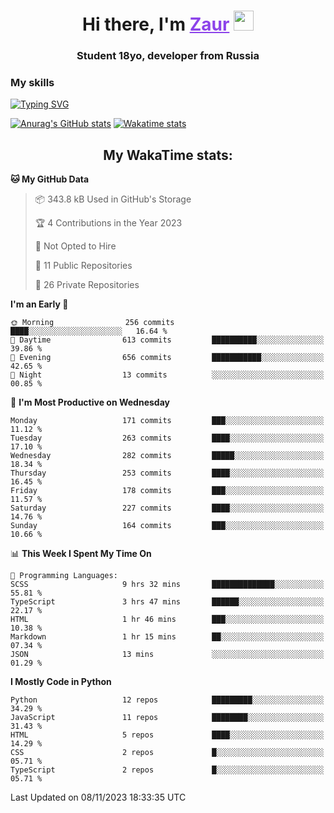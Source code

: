 <h1 align="center">
    Hi there, I'm 
    <a href="https://t.me/skyguy" target="_blank" style="color: #8C43EA">Zaur</a>
    <img src="https://github.com/blackcater/blackcater/raw/main/images/Hi.gif" height="32">
</h1>

<h3 align="center">
    Student 18yo, developer from Russia
</h3>  

### **My skills**
[![Typing SVG](https://readme-typing-svg.herokuapp.com?font=Oxanium&duration=3000&pause=1500&color=8C43EA&height=30&lines=Python:+FastAPI,+Flask,+Aiogram,+Telethon;SQL:+PostgreSQL,+SQLite;JavaScript/TypeScript:+React.js;HTML+(PUG),+CSS+(SCSS))](https://git.io/typing-svg)

[![Anurag's GitHub stats](https://github-readme-stats.vercel.app/api?username=mrskyguy&hide_title=true&count_private=true&show_icons=true&title_color=8C43EA&icon_color=BE57EA&bg_color=30,191919,341b56&text_color=B1B1B1&border_radius=10&hide_border=true)](https://github.com/anuraghazra/github-readme-stats)
[![Wakatime stats](https://github-readme-stats.vercel.app/api/wakatime?username=skyguy&hide_title=true&show_icons=true&title_color=8C43EA&icon_color=BE57EA&bg_color=30,191919,341b56&text_color=B1B1B1&border_radius=10&hide_border=true)](https://github.com/anuraghazra/github-readme-stats)


<h2 align="center"> My WakaTime stats: </h2>

<!--START_SECTION:waka-->
**🐱 My GitHub Data** 

> 📦 343.8 kB Used in GitHub's Storage 
 > 
> 🏆 4 Contributions in the Year 2023
 > 
> 🚫 Not Opted to Hire
 > 
> 📜 11 Public Repositories 
 > 
> 🔑 26 Private Repositories 
 > 
**I'm an Early 🐤** 

```text
🌞 Morning                256 commits         ████░░░░░░░░░░░░░░░░░░░░░   16.64 % 
🌆 Daytime                613 commits         ██████████░░░░░░░░░░░░░░░   39.86 % 
🌃 Evening                656 commits         ███████████░░░░░░░░░░░░░░   42.65 % 
🌙 Night                  13 commits          ░░░░░░░░░░░░░░░░░░░░░░░░░   00.85 % 
```
📅 **I'm Most Productive on Wednesday** 

```text
Monday                   171 commits         ███░░░░░░░░░░░░░░░░░░░░░░   11.12 % 
Tuesday                  263 commits         ████░░░░░░░░░░░░░░░░░░░░░   17.10 % 
Wednesday                282 commits         █████░░░░░░░░░░░░░░░░░░░░   18.34 % 
Thursday                 253 commits         ████░░░░░░░░░░░░░░░░░░░░░   16.45 % 
Friday                   178 commits         ███░░░░░░░░░░░░░░░░░░░░░░   11.57 % 
Saturday                 227 commits         ████░░░░░░░░░░░░░░░░░░░░░   14.76 % 
Sunday                   164 commits         ███░░░░░░░░░░░░░░░░░░░░░░   10.66 % 
```


📊 **This Week I Spent My Time On** 

```text
💬 Programming Languages: 
SCSS                     9 hrs 32 mins       ██████████████░░░░░░░░░░░   55.81 % 
TypeScript               3 hrs 47 mins       ██████░░░░░░░░░░░░░░░░░░░   22.17 % 
HTML                     1 hr 46 mins        ███░░░░░░░░░░░░░░░░░░░░░░   10.38 % 
Markdown                 1 hr 15 mins        ██░░░░░░░░░░░░░░░░░░░░░░░   07.34 % 
JSON                     13 mins             ░░░░░░░░░░░░░░░░░░░░░░░░░   01.29 % 
```

**I Mostly Code in Python** 

```text
Python                   12 repos            █████████░░░░░░░░░░░░░░░░   34.29 % 
JavaScript               11 repos            ████████░░░░░░░░░░░░░░░░░   31.43 % 
HTML                     5 repos             ████░░░░░░░░░░░░░░░░░░░░░   14.29 % 
CSS                      2 repos             █░░░░░░░░░░░░░░░░░░░░░░░░   05.71 % 
TypeScript               2 repos             █░░░░░░░░░░░░░░░░░░░░░░░░   05.71 % 
```




 Last Updated on 08/11/2023 18:33:35 UTC
<!--END_SECTION:waka-->
